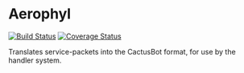# Aerophyl

[![Build Status](https://travis-ci.org/CactusDev/Aerophyl.svg?branch=master)](https://travis-ci.org/CactusDev/Aerophyl)
[![Coverage Status](https://coveralls.io/repos/github/CactusDev/Aerophyl/badge.svg?branch=master)](https://coveralls.io/github/CactusDev/Aerophyl?branch=master)

Translates service-packets into the CactusBot format, for use by the handler system.
